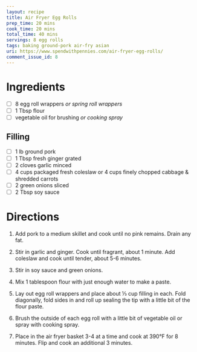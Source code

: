 ```yaml
---
layout: recipe
title: Air Fryer Egg Rolls
prep_time: 20 mins
cook_time: 20 mins
total_time: 40 mins
servings: 8 egg rolls
tags: baking ground-pork air-fry asian
uri: https://www.spendwithpennies.com/air-fryer-egg-rolls/
comment_issue_id: 8
---
```


# Ingredients

- [ ] 8 egg roll wrappers *or spring roll wrappers*
- [ ] 1 Tbsp flour
- [ ] vegetable oil for brushing *or cooking spray*

## Filling
- [ ] 1 lb ground pork
- [ ] 1 Tbsp fresh ginger grated
- [ ] 2 cloves garlic minced
- [ ] 4 cups packaged fresh coleslaw or 4 cups finely chopped cabbage & shredded carrots
- [ ] 2 green onions sliced
- [ ] 2 Tbsp soy sauce

# Directions
1. Add pork to a medium skillet and cook until no pink remains. Drain any fat.

2. Stir in garlic and ginger. Cook until fragrant, about 1 minute. Add coleslaw and cook until tender, about 5-6 minutes.

3. Stir in soy sauce and green onions.

4. Mix 1 tablespoon flour with just enough water to make a paste.

5. Lay out egg roll wrappers and place about ⅓ cup filling in each. Fold diagonally, fold sides in and roll up sealing the tip with a little bit of the flour paste.

6. Brush the outside of each egg roll with a little bit of vegetable oil or spray with cooking spray.

7. Place in the air fryer basket 3-4 at a time and cook at 390&deg;F for 8 minutes. Flip and cook an additional 3 minutes.
